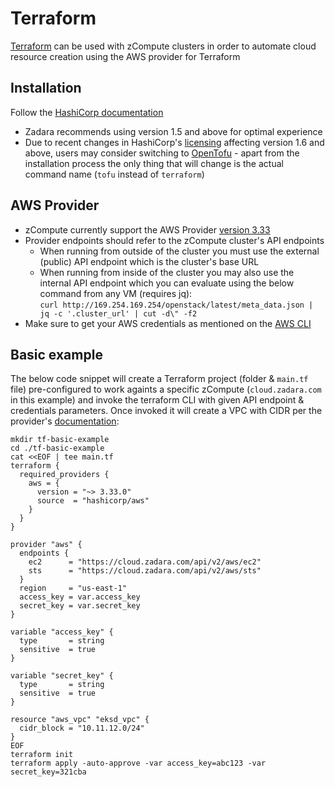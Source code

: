 # Terraform
[Terraform](https://www.terraform.io/) can be used with zCompute clusters in order to automate cloud resource creation using the AWS provider for Terraform  

## Installation
Follow the [HashiCorp documentation](https://developer.hashicorp.com/terraform/downloads?product_intent=terraform)
* Zadara recommends using version 1.5 and above for optimal experience
* Due to recent changes in HashiCorp's [licensing](https://www.hashicorp.com/blog/hashicorp-adopts-business-source-license) affecting version 1.6 and above, users may consider switching to [OpenTofu](https://opentofu.org/) - apart from the installation process the only thing that will change is the actual command name (`tofu` instead of `terraform`)

## AWS Provider
* zCompute currently support the AWS Provider [version 3.33](https://registry.terraform.io/providers/hashicorp/aws/3.33.0/docs)
* Provider endpoints should refer to the zCompute cluster's API endpoints
    * When running from outside of the cluster you must use the external (public) API endpoint which is the cluster's base URL
    * When running from inside of the cluster you may also use the internal API endpoint which you can evaluate using the below command from any VM (requires jq): \
      `curl http://169.254.169.254/openstack/latest/meta_data.json | jq -c '.cluster_url' | cut -d\" -f2`
* Make sure to get your AWS credentials as mentioned on the [AWS CLI](./../aws-cli/README.md)

## Basic example
The below code snippet will create a Terraform project (folder & `main.tf` file) pre-configured to work againts a specific zCompute (`cloud.zadara.com` in this example) and invoke the terraform CLI with given API endpoint & credentials parameters. Once invoked it will create a VPC with CIDR per the provider's [documentation](https://registry.terraform.io/providers/hashicorp/aws/3.33.0/docs/resources/vpc):
```shell
mkdir tf-basic-example
cd ./tf-basic-example
cat <<EOF | tee main.tf
terraform {
  required_providers {
    aws = {
      version = "~> 3.33.0"
      source  = "hashicorp/aws"
    }
  }
}

provider "aws" {
  endpoints {
    ec2      = "https://cloud.zadara.com/api/v2/aws/ec2"
    sts      = "https://cloud.zadara.com/api/v2/aws/sts"
  }
  region     = "us-east-1"
  access_key = var.access_key
  secret_key = var.secret_key
}

variable "access_key" {
  type       = string
  sensitive  = true
}

variable "secret_key" {
  type       = string
  sensitive  = true
}

resource "aws_vpc" "eksd_vpc" {
  cidr_block = "10.11.12.0/24"
}
EOF
terraform init
terraform apply -auto-approve -var access_key=abc123 -var secret_key=321cba
```

